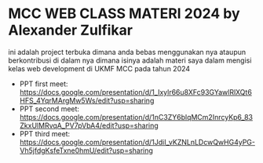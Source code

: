 # MCC WEB CLASS MATERI 2024 by Alexander Zulfikar
ini adalah project terbuka dimana anda bebas menggunakan nya ataupun berkontribusi di dalam nya 
dimana isinya adalah materi saya dalam mengisi kelas web development di UKMF MCC pada tahun 2024 


* PPT first meet: https://docs.google.com/presentation/d/1_Ixylr66u8XFc93GYawlRlXQt6HFS_4YqrMArgMw5Ws/edit?usp=sharing
* PPT second meet: https://docs.google.com/presentation/d/1nC3ZY6blqMCm2InrcyKp6_83ZkxUlMRvqA_PV7pVbA4/edit?usp=sharing
* PPT third meet: https://docs.google.com/presentation/d/1JdiI_vKZNLnLDcwQwHG4yPG-Vh5jfdgKsfeTxne0hmU/edit?usp=sharing
